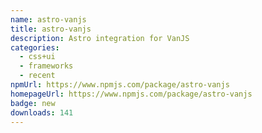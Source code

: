 ```yaml
---
name: astro-vanjs
title: astro-vanjs
description: Astro integration for VanJS
categories:
  - css+ui
  - frameworks
  - recent
npmUrl: https://www.npmjs.com/package/astro-vanjs
homepageUrl: https://www.npmjs.com/package/astro-vanjs
badge: new
downloads: 141
---
```

